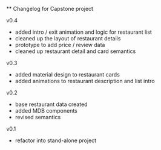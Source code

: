 ** Changelog for Capstone project

v0.4
- added intro / exit animation and logic for restaurant list
- cleaned up the layout of restaurant details
- prototype to add price / review data 
- cleaned up restaurant detail and card semantics

v0.3
- added material design to restaurant cards
- added animations to restaurant description and list intro

v0.2
- base restaurant data created
- added MDB components
- revised semantics

v0.1
- refactor into stand-alone project